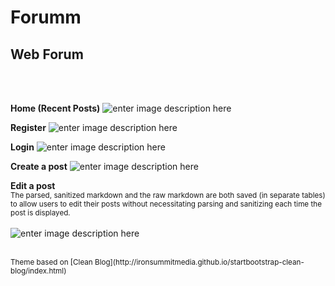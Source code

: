 **Forumm**
==================================================

Web Forum
---------
<br />
<br />

**Home (Recent Posts)**
![enter image description here](https://dl.dropboxusercontent.com/s/m09wuaa4ldrn3hn/home-page-2.png?dl=0)
<br />

**Register**
![enter image description here](https://dl.dropboxusercontent.com/s/j80cp6w80rpdotq/register.png?dl=0)
<br />

**Login**
![enter image description here](https://dl.dropboxusercontent.com/s/9o3k6iek6z7e6k0/login.png?dl=0)
<br />

**Create a post** 
![enter image description here](https://dl.dropboxusercontent.com/s/0m1t1oiwsoxei8a/create.png?dl=0)
<br />

**Edit a post** 
<br />
<sub>The parsed, sanitized markdown and the raw markdown are both saved (in separate tables) to allow users to edit their posts without necessitating parsing and sanitizing each time the post is displayed.</sub>
<br /> 
<br />
![enter image description here](https://dl.dropboxusercontent.com/s/brxmm3p61uc1gi2/edit.png?dl=0)

<br />
<sub>Theme based on [Clean Blog](http://ironsummitmedia.github.io/startbootstrap-clean-blog/index.html)</sub>
